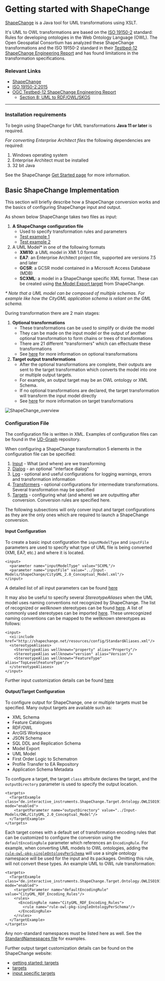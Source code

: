 # Getting started with ShapeChange 
[ShapeChange](https://shapechange.net/) is a Java tool for UML transformations using XSLT.

It's UML to OWL transformations are based on the [ISO 19150-2](https://www.iso.org/standard/57466.html) standard: Rules for developing ontologies in the Web Ontology Language (OWL). The Open Geospatial Consortium has analyzed these ShapeChange transformations and the ISO 19150-2 standard in their [Testbed-12 ShapeChange Engineering Report](http://docs.opengeospatial.org/per/16-020.html) and has found limitations in the transformation specifications.

### Relevant Links
- [ShapeChange](https://shapechange.net/)
- [ISO 19150-2:2015](https://www.iso.org/standard/57466.html)
- [OGC Testbed-12 ShapeChange Engineering Report](http://docs.opengeospatial.org/per/16-020.html)
  - [Section 8: UML to RDF/OWL/SKOS](http://docs.opengeospatial.org/per/16-020.html#section_rdf)

***

### Installation requirements

To begin using ShapeChange for UML transformations **Java 11 or later** is required.

_For converting Enterprise Architect files_ the following dependencies are required:
1. Windows operating system
2. Enterprise Architect must be installed
3. 32 bit Java

See the ShapeChange [Get Started page](https://shapechange.net/get-started/) for more information.

## Basic ShapeChange Implementation
This section will briefly describe how a ShapeChange conversion works and the basics of configuring ShapeChange input and output.

As shown below ShapeChange takes two files as input:
1. **A ShapeChange configuration file**
   - Used to specify transformation rules and parameters 
   - [Test example 1](http://shapechange.net/resources/test/testXMI.xml)
   - [Test example 2](http://shapechange.net/resources/test/testEA.xml)
2. A UML Model\* in one of the following formats
   - **XMI10**: a UML model in XMI 1.0 format
   - **EA7**: an Enterprise Architect project file, supported are versions 7.5 and later
   - **GCSR**: a GCSR model contained in a Microsoft Access Database (MDB)
   - **SCXML**: a model in a ShapeChange specific XML format. These can be created using [the Model Export target](https://shapechange.net/targets/model-export/) from ShapeChange.

_\* Note that a UML model can be composed of multiple schemas. For example like how the CityGML application schema is reliant on the GML schema._

During transformation there are 2 main stages:
1. **Optional transformations**
   - These transformations can be used to simplify or divide the model
   - They can be made on the input model or the output of another optional transformation to form chains or trees of transformations
   - There are 21 different "transformers" which can effectuate these transformations
   - See [here](https://shapechange.net/transformations/) for more information on optional transformations
2. **Target output transformations**
   - After the optional transformations are complete, their outputs are sent to the target transformation which converts the model into one or multiple output targets.
   - For example, an output target may be an OWL ontology or XML Schema.
   - If no optional transformations are declared, the target transformation will transform the input model directly
   - See [here](https://shapechange.net/targets/) for more information on target transformations

![ShapeChange_overview](http://docs.opengeospatial.org/per/includes/16-020/ShapeChange_overview.png)

### Configuration File

The configuration file is written in XML. Examples of configuration files can be found in the [UD-Graph](https://github.com/VCityTeam/UD-Graph/tree/master/Transformations/ShapeChange) repository.

When configuring a ShapeChange transformation 5 elements in the configuration file can be specified:
1. [Input](https://shapechange.net/get-started/config/input/) - What (and where) are we transforming
2. [Dialog](https://shapechange.net/get-started/config/dialog/) - an optional "interface dialog"
3. [Log](https://shapechange.net/get-started/config/log/) - optional and useful configurations for logging warnings, errors and transformation information  
4. [Transformers](https://shapechange.net/get-started/config/transformers/) - optional configurations for intermediate transformations. Several transformation may be specified 
5. [Targets](https://shapechange.net/get-started/config/targets/) - configuring what (and where) we are outputting after conversion. Conversion rules are specified here.

The following subsections will only conver input and target configurations as they are the only ones which are required to launch a ShapeChange conversion.

#### Input Configuration

To create a basic input configuration the `inputModelType` and `inputFile` parameters are used to specify what type of UML file is being converted (XMI, EA7, etc.) and where it is located.
```lang-xml
<input>
  <parameter name="inputModelType" value="SCXML"/>
  <parameter name="inputFile" value="../Input-Models/ShapeChange/CityGML_2.0_Conceptual_Model.xml"/>
</input>
```

A detailed list of all input parameters can be found [here](https://shapechange.net/get-started/config/input/#Parameters)

It may also be useful to specify several _StereotypeAliases_ when the UML model uses naming conventions not recognized by ShapeChange. The list of recognized or _wellknown_ stereotypes can be found [here](https://shapechange.net/app-schemas/uml-profile/#Stereotypes). A list of commonly used stereotypes can be imported [here](https://shapechange.net/resources/config/StandardAliases.xml). These unrecognized naming conventions can be mapped to the wellknown stereotypes as follows:
```lang-xml
<input>
  <xi:include href="http://shapechange.net/resources/config/StandardAliases.xml"/>
  <stereotypeAliases>
    <StereotypeAlias wellknown="property" alias="Property"/>
    <StereotypeAlias wellknown="version" alias="Version"/>
    <StereotypeAlias wellknown="FeatureType" alias="TopLevelFeatureType"/>
  </stereotypeAliases>
</input>
```
Further input customization details can be found [here](https://shapechange.net/get-started/config/input/)

#### Output/Target Configuration

To configure output for ShapeChange, one or multiple targets must be specified. Many output targets are available such as:
- XML Schema
- Feature Catalogues
- RDF/OWL
- ArcGIS Workspace
- JSON Schema
- SQL DDL and Replication Schema
- Model Export
- UML Model
- First Order Logic to Schematron
- Profile Transfer to EA Repository
- Application Schema Metadata

To configure a target, the target `class` attribute declares the target, and the `outputDirectory` parameter is used to specify the output location.
```
<targets>
  <TargetExample class="de.interactive_instruments.ShapeChange.Target.Ontology.OWLISO19150" mode="enabled">
    <targetParameter name="outputDirectory" value="../Input-Models/OWL/CityGML_2.0_Conceptual_Model"/>
  </TargetExample>
</targets>
```
Each target comes with a default set of transformation encoding rules that can be customized to configure the conversion using the `defaultEncodingRule` parameter which references an `EncodingRule`. For example, when converting UML models to OWL ontologies, adding the [`rule-owl-pkg-singleOntologyPerSchema`](https://shapechange.net/targets/ontology/uml-rdfowl-based-isois-19150-2/#rule-owl-pkg-singleOntologyPerSchema) will use a single ontology namespace will be used for the input and its packages. Omitting this rule, will not convert these types. An example UML to OWL rule transformation:
```lang-xml
<targets>
  <TargetExample class="de.interactive_instruments.ShapeChange.Target.Ontology.OWLISO19150" mode="enabled">
    <targetParameter name="defaultEncodingRule" value="CityGML_RDF_Encoding_Rules"/>
    <rules>
      <EncodingRule name="CityGML_RDF_Encoding_Rules">
        <rule name="rule-owl-pkg-singleOntologyPerSchema"/>
      </EncodingRule>
    </rules>
  </TargetExample>
</targets>
```
Any non-standard namespaces must be listed here as well. See the [StandardNamespaces file](https://shapechange.net/resources/config/StandardNamespaces.xml) for examples.

Further output target customization details can be found on the ShapeChange website:
- [getting started: targets](https://shapechange.net/get-started/config/targets/)
- [targets](https://shapechange.net/targets/)
- [input specific targets](https://shapechange.net/targets/#Supported_Target_Types)

